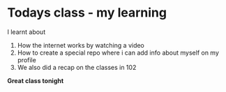 
# Todays class  - my learning

I learnt about 

1. How the internet works by watching a video
2. How to create a special repo where i can add info about myself on my profile
3. We also did a recap on the classes in 102

**Great class tonight**
